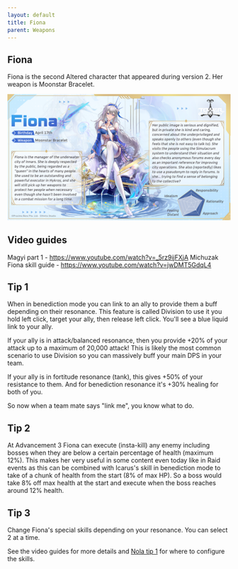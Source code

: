 ```yaml
---
layout: default
title: Fiona
parent: Weapons
---
```


## Fiona
Fiona is the second Altered character that appeared during version 2. Her weapon is Moonstar Bracelet.

![](images/fiona_profile.png)

## Video guides

Magyi part 1 - https://www.youtube.com/watch?v=_5rz9ijFXjA
Michuzak Fiona skill guide - https://www.youtube.com/watch?v=jwDMT5GdqL4

## Tip 1
When in benediction mode you can link to an ally to provide them a buff depending on their resonance. This feature is called Division to use it you hold left click, target your ally, then release left click. You'll see a blue liquid  link to your ally.

If your ally is in attack/balanced resonance, then you provide +20% of your attack up to a maximum of 20,000 attack! This is likely the most common scenario to use Division so you can massively buff your main DPS in your team.

If your ally is in fortitude resonance (tank), this gives +50% of your resistance to them. And for benediction resonance it's +30% healing for both of you.

So now when a team mate says "link me", you know what to do.

## Tip 2
At Advancement 3 Fiona can execute (insta-kill) any enemy including bosses when they are below a certain percentage of health (maximum 12%). This makes her very useful in some content even today like in Raid events as this can be combined with Icarus's skill in benediction mode to take of a chunk of health from the start (8% of max HP). So a boss would take 8% off max health at the start and execute when the boss reaches around 12% health.

## Tip 3
Change Fiona's special skills depending on your resonance. You can select 2 at a time. 

See the video guides for more details and [Nola tip 1](https://tofnoob.github.io/weapons/nan_yin.html#tip-1) for where to configure the skills.